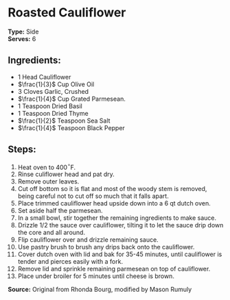 # Roasted Cauliflower

**Type:** Side\
**Serves:** 6

## Ingredients:
- 1 Head Cauliflower
- $\frac{1}{3}$ Cup Olive Oil
- 3 Cloves Garlic, Crushed
- $\frac{1}{4}$ Cup Grated Parmesean.
- 1 Teaspoon Dried Basil
- 1 Teaspoon Dried Thyme
- $\frac{1}{2}$ Teaspoon Sea Salt
- $\frac{1}{4}$ Teaspoon Black Pepper

## Steps:
1. Heat oven to 400$^\circ$F.
2. Rinse culiflower head and pat dry.
3. Remove outer leaves.
4. Cut off bottom so it is flat and most of the woody stem is removed, being careful not to cut off so much that it falls apart.
5. Place trimmed cauliflower head upside down into a 6 qt dutch oven.
6. Set aside half the parmesean.
7. In a small bowl, stir together the remaining ingredients to make sauce.
8. Drizzle 1/2 the sauce over cauliflower, tilting it to let the sauce drip down the core and all around.
9. Flip cauliflower over and drizzle remaining sauce.
10. Use pastry brush to brush any drips back onto the cauliflower.
11. Cover dutch oven with lid and bak for 35-45 minutes, until cauliflower is tender and pierces easily with a fork.
12. Remove lid and sprinkle remaining parmesean on top of cauliflower.
13. Place under broiler for 5 minutes until cheese is brown.

**Source:** Original from Rhonda Bourg, modified by Mason Rumuly
